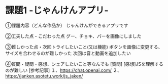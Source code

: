 # 課題1 -じゃんけんアプリ-

①課題内容（どんな作品か）
じゃんけんができるアプリです

 ②工夫した点・こだわった点
グー、チョキ、パーを画像にしました

③難しかった点・次回トライしたいこと(又は機能)
ボタンを画像に変更する、サイズを合わせるのが難しかった
次回は音と動画を追加したい

 ④質問・疑問・感想、シェアしたいこと等なんでも
[質問]
[感想]JSを理解するのが難しい
[参考記事]
１、https://chat.openai.com/
２、https://janken.asotetu.work/js_jaken/